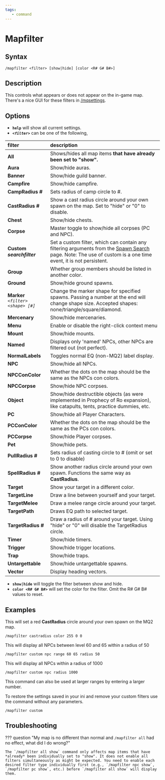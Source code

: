 ```yaml
---
tags:
   - command
---
```

# Mapfilter

## Syntax

```eqcommand
/mapfilter <filter> [show|hide] [color <R# G# B#>] 
```

## Description

This controls what appears or does not appear on the in-game map. There's a nice GUI for these filters in [/mqsettings](../../../reference/commands/mqsettings.md).

## Options

* **`help`** will show all current settings.
* _**`<filter>`**_ can be one of the following,

| filter | description |
| :--- | :--- |
| **All** | Shows/hides all map items **that have already been set to "show".** |
| **Aura** | Show/hide auras. |
| **Banner** | Show/hide guild banner. |
| **Campfire** | Show/hide campfire. |
| **CampRadius #** | Sets radius of camp circle to #.
| **CastRadius #** | Show a cast radius circle around your own spawn on the map. Set to "hide" or "0" to disable. |
| **Chest** | Show/hide chests. |
| **Corpse** | Master toggle to show/hide all corpses (PC and NPC). |
| **Custom** _**searchfilter**_ | Set a custom filter, which can contain any filtering arguments from the [Spawn Search](../../../reference/general/spawn-search.md) page. Note: The use of custom is a one time event, it is not persistent. |
| **Group** | Whether group members should be listed in another color. |
| **Ground** | Show/hide ground spawns. |
| **Marker** _`<filter> <shape> [#]`_ | Change the marker shape for specified spawns. Passing a number at the end will change shape size. Accepted shapes: none/triangle/square/diamond. |
| **Mercenary** | Show/hide mercenaries. |
| **Menu** | Enable or disable the right-click context menu |
| **Mount** | Show/hide mounts. |
| **Named** | Displays only 'named' NPCs, other NPCs are filtered out (not perfect). |
| **NormalLabels** | Toggles normal EQ (non-MQ2) label display. |
| **NPC** | Show/hide all NPCs. |
| **NPCConColor** | Whether the dots on the map should be the same as the NPCs con colors. |
| **NPCCorpse** | Show/hide NPC corpses. |
| **Object** | Show/hide destructible objects (as were implemented in Prophecy of Ro expansion), like catapults, tents, practice dummies, etc. |
| **PC** | Show/hide all Player Characters. |
| **PCConColor** | Whether the dots on the map should be the same as the PCs con colors. |
| **PCCorpse** | Show/hide Player corpses. |
| **Pet** | Show/hide pets. |
| **PullRadius #** | Sets radius of casting circle to # (omit or set to 0 to disable) |
| **SpellRadius #** | Show another radius circle around your own spawn. Functions the same way as **CastRadius**. |
| **Target** | Show your target in a different color. |
| **TargetLine** | Draw a line between yourself and your target. |
| **TargetMelee** | Draw a melee range circle around your target. |
| **TargetPath** | Draws EQ path to selected target. |
| **TargetRadius #** | Draw a radius of # around your target. Using "hide" or "0" will disable the TargetRadius circle. |
| **Timer** | Show/hide timers. |
| **Trigger** | Show/hide trigger locations. |
| **Trap** | Show/hide traps. |
| **Untargettable** | Show/hide untargettable spawns. |
| **Vector** | Display heading vectors. |

* **`show|hide`** will toggle the filter between show and hide.
* **`color <R# G# B#>`** will set the color for the filter. Omit the R# G# B# values to reset.

## Examples

This will set a red **CastRadius** circle around your own spawn on the MQ2 map.

`/mapfilter castradius color 255 0 0`

This will display all NPCs between level 60 and 65 within a radius of 50

`/mapfilter custom npc range 60 65 radius 50`

This will display all NPCs within a radius of 1000

`/mapfilter custom npc radius 1000`

This command can also be used at larger ranges by entering a larger number.

To restore the settings saved in your ini and remove your custom filters use the command without any parameters.

`/mapfilter custom`

## Troubleshooting

??? question "My map is no different than normal and `/mapfilter all` had no effect, what did I do wrong?"

    The `/mapfilter all show` command only affects map items that have *already* been individually set to "show". It does not enable all filters simultaneously as might be expected. You need to enable each desired filter type individually first (e.g., `/mapfilter npc show`, `/mapfilter pc show`, etc.) before `/mapfilter all show` will display them.
